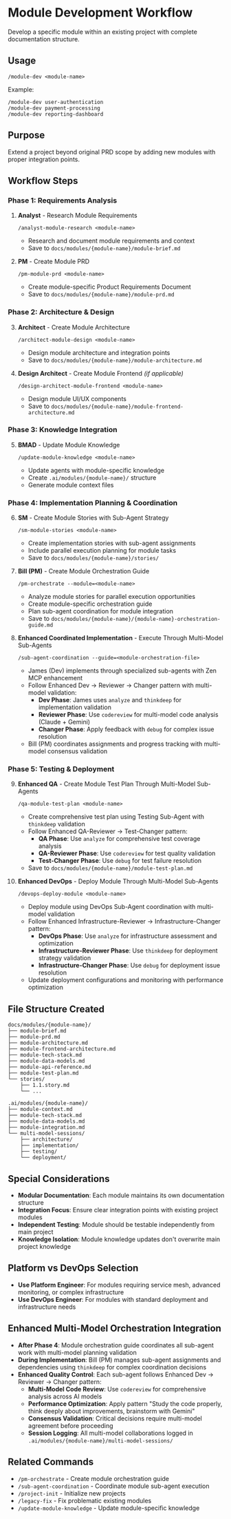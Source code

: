 # Module Development Workflow

Develop a specific module within an existing project with complete documentation structure.

## Usage
```
/module-dev <module-name>
```

Example:
```
/module-dev user-authentication
/module-dev payment-processing
/module-dev reporting-dashboard
```

## Purpose
Extend a project beyond original PRD scope by adding new modules with proper integration points.

## Workflow Steps

### Phase 1: Requirements Analysis
1. **Analyst** - Research Module Requirements
   ```
   /analyst-module-research <module-name>
   ```
   - Research and document module requirements and context
   - Save to `docs/modules/{module-name}/module-brief.md`

2. **PM** - Create Module PRD
   ```
   /pm-module-prd <module-name>
   ```
   - Create module-specific Product Requirements Document
   - Save to `docs/modules/{module-name}/module-prd.md`

### Phase 2: Architecture & Design
3. **Architect** - Create Module Architecture
   ```
   /architect-module-design <module-name>
   ```
   - Design module architecture and integration points
   - Save to `docs/modules/{module-name}/module-architecture.md`

4. **Design Architect** - Create Module Frontend *(if applicable)*
   ```
   /design-architect-module-frontend <module-name>
   ```
   - Design module UI/UX components
   - Save to `docs/modules/{module-name}/module-frontend-architecture.md`

### Phase 3: Knowledge Integration
5. **BMAD** - Update Module Knowledge
   ```
   /update-module-knowledge <module-name>
   ```
   - Update agents with module-specific knowledge
   - Create `.ai/modules/{module-name}/` structure
   - Generate module context files

### Phase 4: Implementation Planning & Coordination
6. **SM** - Create Module Stories with Sub-Agent Strategy
   ```
   /sm-module-stories <module-name>
   ```
   - Create implementation stories with sub-agent assignments
   - Include parallel execution planning for module tasks
   - Save to `docs/modules/{module-name}/stories/`

7. **Bill (PM)** - Create Module Orchestration Guide
   ```
   /pm-orchestrate --module=<module-name>
   ```
   - Analyze module stories for parallel execution opportunities
   - Create module-specific orchestration guide
   - Plan sub-agent coordination for module integration
   - Save to `docs/modules/{module-name}/{module-name}-orchestration-guide.md`

8. **Enhanced Coordinated Implementation** - Execute Through Multi-Model Sub-Agents
   ```
   /sub-agent-coordination --guide=<module-orchestration-file>
   ```
   - James (Dev) implements through specialized sub-agents with Zen MCP enhancement
   - Follow Enhanced Dev → Reviewer → Changer pattern with multi-model validation:
     - **Dev Phase**: James uses `analyze` and `thinkdeep` for implementation validation
     - **Reviewer Phase**: Use `codereview` for multi-model code analysis (Claude + Gemini)
     - **Changer Phase**: Apply feedback with `debug` for complex issue resolution
   - Bill (PM) coordinates assignments and progress tracking with multi-model consensus validation

### Phase 5: Testing & Deployment
9. **Enhanced QA** - Create Module Test Plan Through Multi-Model Sub-Agents
   ```
   /qa-module-test-plan <module-name>
   ```
   - Create comprehensive test plan using Testing Sub-Agent with `thinkdeep` validation
   - Follow Enhanced QA-Reviewer → Test-Changer pattern:
     - **QA Phase**: Use `analyze` for comprehensive test coverage analysis
     - **QA-Reviewer Phase**: Use `codereview` for test quality validation
     - **Test-Changer Phase**: Use `debug` for test failure resolution
   - Save to `docs/modules/{module-name}/module-test-plan.md`

10. **Enhanced DevOps** - Deploy Module Through Multi-Model Sub-Agents
    ```
    /devops-deploy-module <module-name>
    ```
    - Deploy module using DevOps Sub-Agent coordination with multi-model validation
    - Follow Enhanced Infrastructure-Reviewer → Infrastructure-Changer pattern:
      - **DevOps Phase**: Use `analyze` for infrastructure assessment and optimization
      - **Infrastructure-Reviewer Phase**: Use `thinkdeep` for deployment strategy validation
      - **Infrastructure-Changer Phase**: Use `debug` for deployment issue resolution
    - Update deployment configurations and monitoring with performance optimization

## File Structure Created
```
docs/modules/{module-name}/
├── module-brief.md
├── module-prd.md  
├── module-architecture.md
├── module-frontend-architecture.md
├── module-tech-stack.md
├── module-data-models.md
├── module-api-reference.md
├── module-test-plan.md
└── stories/
    ├── 1.1.story.md
    └── ...

.ai/modules/{module-name}/
├── module-context.md
├── module-tech-stack.md
├── module-data-models.md
├── module-integration.md
└── multi-model-sessions/
    ├── architecture/
    ├── implementation/
    ├── testing/
    └── deployment/
```

## Special Considerations
- **Modular Documentation**: Each module maintains its own documentation structure
- **Integration Focus**: Ensure clear integration points with existing project modules
- **Independent Testing**: Module should be testable independently from main project
- **Knowledge Isolation**: Module knowledge updates don't overwrite main project knowledge

## Platform vs DevOps Selection
- **Use Platform Engineer**: For modules requiring service mesh, advanced monitoring, or complex infrastructure
- **Use DevOps Engineer**: For modules with standard deployment and infrastructure needs

## Enhanced Multi-Model Orchestration Integration
- **After Phase 4**: Module orchestration guide coordinates all sub-agent work with multi-model planning validation
- **During Implementation**: Bill (PM) manages sub-agent assignments and dependencies using `thinkdeep` for complex coordination decisions
- **Enhanced Quality Control**: Each sub-agent follows Enhanced Dev → Reviewer → Changer pattern:
  - **Multi-Model Code Review**: Use `codereview` for comprehensive analysis across AI models
  - **Performance Optimization**: Apply pattern "Study the code properly, think deeply about improvements, brainstorm with Gemini"
  - **Consensus Validation**: Critical decisions require multi-model agreement before proceeding
  - **Session Logging**: All multi-model collaborations logged in `.ai/modules/{module-name}/multi-model-sessions/`

## Related Commands
- `/pm-orchestrate` - Create module orchestration guide
- `/sub-agent-coordination` - Coordinate module sub-agent execution
- `/project-init` - Initialize new projects
- `/legacy-fix` - Fix problematic existing modules
- `/update-module-knowledge` - Update module-specific knowledge